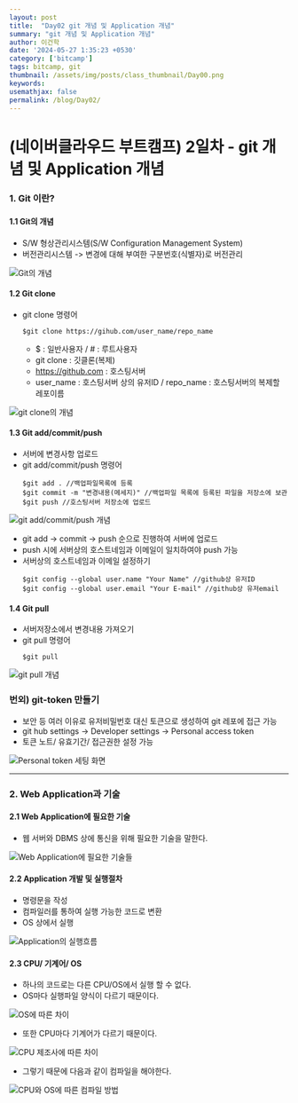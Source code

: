```yaml
---
layout: post
title:  "Day02 git 개념 및 Application 개념"
summary: "git 개념 및 Application 개념"
author: 이건학
date: '2024-05-27 1:35:23 +0530'
category: ['bitcamp']
tags: bitcamp, git
thumbnail: /assets/img/posts/class_thumbnail/Day00.png
keywords: 
usemathjax: false
permalink: /blog/Day02/
---
```



# (네이버클라우드 부트캠프) 2일차 - git 개념 및 Application 개념

### 1. Git 이란?

#### 1.1 Git의 개념
- S/W 형상관리시스템(S/W Configuration Management System)
- 버전관리시스템 -> 변경에 대해 부여한 구분번호(식별자)로 버전관리

![Git의 개념](https://blog.kakaocdn.net/dn/9vTgp/btsHDiFdaql/SuNGoAIKGTtUI6PprKmXNk/img.png)

#### 1.2 Git clone
- git clone 명령어
  ```
  $git clone https://gihub.com/user_name/repo_name
  ```
  - $ : 일반사용자 / # : 루트사용자
  - git clone : 깃클론(복제)
  - https://github.com : 호스팅서버
  - user_name : 호스팅서버 상의 유저ID / repo_name : 호스팅서버의 복제할 레포이름

![git clone의 개념](https://blog.kakaocdn.net/dn/n8xvs/btsHETxjs6W/MLnivamT9EFHE61YeRcyj1/img.png)

#### 1.3 Git add/commit/push
- 서버에 변경사항 업로드
- git add/commit/push 명령어
  ```
  $git add . //백업파일목록에 등록
  $git commit -m "변경내용(메세지)" //백업파일 목록에 등록된 파일을 저장소에 보관
  $git push //호스팅서버 저장소에 업로드
  ```

![git add/commit/push 개념](https://blog.kakaocdn.net/dn/PEQia/btsHEZYtVwK/K8krigLLNYCgtDUlSjs2i1/img.png)

- git add -> commit -> push 순으로 진행하여 서버에 업로드
- push 시에 서버상의 호스트네임과 이메일이 일치하여야 push 가능
- 서버상의 호스트네임과 이메일 설정하기
  ```
  $git config --global user.name "Your Name" //github상 유저ID
  $git config --global user.email "Your E-mail" //github상 유저email
  ```

#### 1.4 Git pull
- 서버저장소에서 변경내용 가져오기
- git pull 명령어
  ```
  $git pull
  ```

![git pull 개념](https://blog.kakaocdn.net/dn/cfgHzm/btsHFbEt9dh/knTipl72v38OJeloiZeZE0/img.png)

### 번외) git-token 만들기
- 보안 등 여러 이유로 유저비밀번호 대신 토큰으로 생성하여 git 레포에 접근 가능
- git hub settings -> Developer settings -> Personal access token
- 토큰 노트/ 유효기간/ 접근권한 설정 가능

![Personal token 세팅 화면](https://blog.kakaocdn.net/dn/kAoY6/btsHDW9vwjq/a1S4weU7izkhN6mTeFTSN0/img.png)

---

### 2. Web Application과 기술

#### 2.1 Web Application에 필요한 기술
- 웹 서버와 DBMS 상에 통신을 위해 필요한 기술을 말한다.

![Web Application에 필요한 기술들](https://blog.kakaocdn.net/dn/bodRqe/btsHEoYSh43/tTEGqTVAGlGJ8Y2k5k90DK/img.png)

#### 2.2 Application 개발 및 실행절차
- 명령문을 작성
- 컴파일러를 통하여 실행 가능한 코드로 변환
- OS 상에서 실행

![Application의 실행흐름](https://blog.kakaocdn.net/dn/dCpkW9/btsHECJkUjQ/Qle5szslpfht4MELB2gx30/img.png)

#### 2.3 CPU/ 기계어/ OS
- 하나의 코드로는 다른 CPU/OS에서 실행 할 수 없다.
- OS마다 실행파일 양식이 다르기 때문이다.
  
![OS에 따른 차이](https://blog.kakaocdn.net/dn/vx3Y5/btsHEV9JVpp/wq1MIj8m8dnSqOKFt7InWK/img.png)

- 또한 CPU마다 기계어가 다르기 때문이다.
  
![CPU 제조사에 따른 차이](https://blog.kakaocdn.net/dn/b5e2ch/btsHFqatS7L/nplgDGu7mlkNIx8xxpcTW0/img.png)

- 그렇기 때문에 다음과 같이 컴파일을 해야한다.

![CPU와 OS에 따른 컴파일 방법](https://blog.kakaocdn.net/dn/b7Vgwq/btsHDiSLcMK/FnWkkIdiZpkfu4ndwvK72K/img.png)
